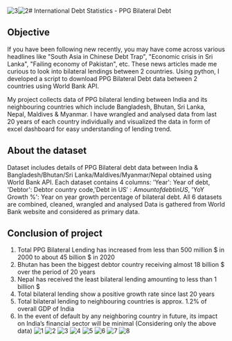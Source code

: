 ![3](https://github.com/mridulbagra/International_Debt_Analysis/assets/89296921/3ab295db-113f-4f5b-8293-dec577106ee5)![2](https://github.com/mridulbagra/International_Debt_Analysis/assets/89296921/03d1f135-d67d-4d14-a184-91026b7ca49d)# International Debt Statistics - PPG Bilateral Debt

## Objective

If you have been following new recently, you may have come across various headlines like "South Asia in Chinese Debt Trap", "Economic crisis in Sri Lanka", "Failing economy of Pakistan", etc. These news articles made me curious to look into bilateral lendings between 2 countries. Using python, I developed a script to download PPG Bilateral Debt data between 2 countries using World Bank API.

My project collects data of PPG bilateral lending between India and its neighbouring countries which include Bangladesh, Bhutan, Sri Lanka, Nepal, Maldives & Myanmar. I have wrangled and analysed data from last 20 years of each country individually and visualized the data in form of excel dashboard for easy understanding of lending trend. 

## About the dataset

Dataset includes details of PPG Bilateral debt data between India & Bangladesh/Bhutan/Sri Lanka/Maldives/Myanmar/Nepal obtained using World Bank API. Each dataset contains 4 columns: 'Year': Year of debt, 'Debtor': Debtor country code,'Debt in US$': Amount of debt in US$, 'YoY Growth %': Year on year growth percentage of bilateral debt.
All 6 datasets are combined, cleaned, wrangled and analysed
Data is gathered from World Bank website and considered as primary data.

## Conclusion of project

1) Total PPG Bilateral Lending has increased from less than 500 million $ in 2000 to about 45 billion $ in 2020
2) Bhutan has been the biggest debtor country receiving almost 18 billion $ over the period of 20 years
3) Nepal has received the least bilateral lending amounting to less than 1 billion $
4) Total bilateral lending show a positive growth rate since last 20 years
5) Total bilateral lending to neighbouring countries is approx. 1.2% of overall GDP of India 
6) In the event of default by any neighboring country in future, its impact on India’s financial sector will be minimal (Considering only the above data)
   ![1](https://github.com/mridulbagra/International_Debt_Analysis/assets/89296921/6f706dad-eea9-400c-b763-ec4eb5df3f3e)
![2](https://github.com/mridulbagra/International_Debt_Analysis/assets/89296921/aea90a0c-805f-48b7-bc82-58896336460f)
![3](https://github.com/mridulbagra/International_Debt_Analysis/assets/89296921/5530d984-934a-4c26-bc6e-155dcc095031)
![4](https://github.com/mridulbagra/International_Debt_Analysis/assets/89296921/9eec81d0-a72e-40e6-ac99-704e2c054572)
![5](https://github.com/mridulbagra/International_Debt_Analysis/assets/89296921/3fad4353-d6c3-457c-86d9-8cdca418d716)
![6](https://github.com/mridulbagra/International_Debt_Analysis/assets/89296921/79659ae1-5787-4394-a87f-8de9e0156277)
![7](https://github.com/mridulbagra/International_Debt_Analysis/assets/89296921/1b70a8e5-1be1-4c39-bed8-81c2f98cd468)
![8](https://github.com/mridulbagra/International_Debt_Analysis/assets/89296921/3e0c8b99-56fb-49ef-9134-3c5abca4c11f)


